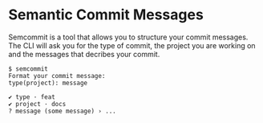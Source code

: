 # Semantic Commit Messages

Semcommit is a tool that allows you to structure your commit messages. The CLI will ask you for the type of commit, the project you are working on and the messages that decribes your commit.

```
$ semcommit
Format your commit message:
type(project): message

✔ type · feat
✔ project · docs
? message (some message) › ...
```
